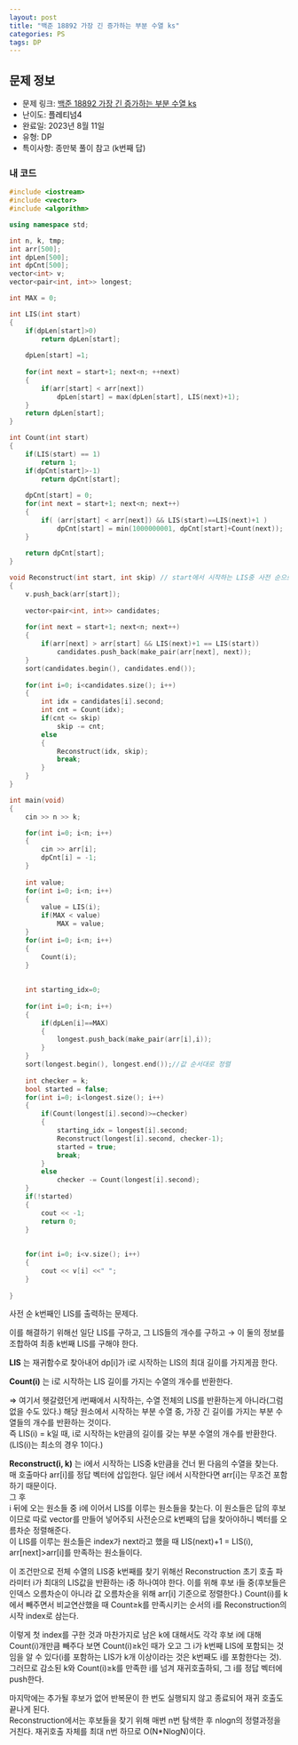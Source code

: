 ```yaml
---
layout: post
title: "백준 18892 가장 긴 증가하는 부분 수열 ks"
categories: PS
tags: DP
---
```


## 문제 정보
- 문제 링크: [백준 18892 가장 긴 증가하는 부분 수열 ks](https://www.acmicpc.net/problem/18892)
- 난이도: <span style="color:#000000">플레티넘4</span>
- 완료일: 2023년 8월 11일
- 유형: DP
- 특이사항: 종만북 풀이 참고 (k번째 답)

### 내 코드

```C++
#include <iostream>
#include <vector>
#include <algorithm>

using namespace std;

int n, k, tmp;
int arr[500];
int dpLen[500];
int dpCnt[500];
vector<int> v;
vector<pair<int, int>> longest;

int MAX = 0;

int LIS(int start)
{
	if(dpLen[start]>0)
		return dpLen[start];
	
	dpLen[start] =1;
	
	for(int next = start+1; next<n; ++next)
	{
		if(arr[start] < arr[next])
			dpLen[start] = max(dpLen[start], LIS(next)+1);
	}	
	return dpLen[start];
}

int Count(int start)
{
	if(LIS(start) == 1)
		return 1;
	if(dpCnt[start]>-1)
		return dpCnt[start];
	
	dpCnt[start] = 0;
	for(int next = start+1; next<n; next++)
	{
		if( (arr[start] < arr[next]) && LIS(start)==LIS(next)+1 )
			dpCnt[start] = min(1000000001, dpCnt[start]+Count(next));
	}
	
	return dpCnt[start];
}

void Reconstruct(int start, int skip) // start에서 시작하는 LIS중 사전 순으로 skip개 건너뛴 수열 반환
{
	v.push_back(arr[start]);
	
	vector<pair<int, int>> candidates;
	
	for(int next = start+1; next<n; next++)
	{
		if(arr[next] > arr[start] && LIS(next)+1 == LIS(start))
			candidates.push_back(make_pair(arr[next], next));
	}
	sort(candidates.begin(), candidates.end());
	
	for(int i=0; i<candidates.size(); i++)
	{
		int idx = candidates[i].second;
		int cnt = Count(idx);
		if(cnt <= skip)
			skip -= cnt;
		else
		{
			Reconstruct(idx, skip);
			break;
		}
	}
}

int main(void)
{
	cin >> n >> k;

	for(int i=0; i<n; i++)
	{
		cin >> arr[i];
		dpCnt[i] = -1;
	}
	
	int value;
	for(int i=0; i<n; i++)
	{
		value = LIS(i);
		if(MAX < value)
			MAX = value;
	}
	for(int i=0; i<n; i++)
	{
		Count(i);
	}
	
	
	int starting_idx=0;
	
	for(int i=0; i<n; i++)
	{
		if(dpLen[i]==MAX)
		{
			longest.push_back(make_pair(arr[i],i));
		}	
	}
	sort(longest.begin(), longest.end());//값 순서대로 정렬
	
	int checker = k;
	bool started = false;
	for(int i=0; i<longest.size(); i++)
	{
		if(Count(longest[i].second)>=checker)
		{
			starting_idx = longest[i].second;
			Reconstruct(longest[i].second, checker-1);
			started = true;
			break;
		}
		else
			checker -= Count(longest[i].second);
	}
	if(!started)
	{
		cout << -1;
		return 0;
	}
	
	
	for(int i=0; i<v.size(); i++)
	{
		cout << v[i] <<" ";
	}
	
}
```

사전 순 k번째인 LIS를 출력하는 문제다.

이를 해결하기 위해선 일단 LIS를 구하고, 그 LIS들의 개수를 구하고 → 이 둘의 정보를 조합하여 최종 k번째 LIS를 구해야 한다.  
  
**LIS** 는 재귀함수로 찾아내어 dp[i]가 i로 시작하는 LIS의 최대 길이를 가지게끔 한다.  
  
**Count(i)** 는 i로 시작하는 LIS 길이를 가지는 수열의 개수를 반환한다.

⇒ 여기서 헷갈렸던게 i번째에서 시작하는, 수열 전체의 LIS를 반환하는게 아니라(그럼 없을 수도 있다.) 해당 원소에서 시작하는 부분 수열 중, 가장 긴 길이를 가지는 부분 수열들의 개수를 반환하는 것이다.   
즉 LIS(i) = k일 때, i로 시작하는 k만큼의 길이를 갖는 부분 수열의 개수를 반환한다. (LIS(i)는 최소의 경우 1이다.)  

**Reconstruct(i, k)** 는 i에서 시작하는 LIS중 k만큼을 건너 뛴 다음의 수열을 찾는다.  
매 호출마다 arr[i]를 정답 벡터에 삽입한다. 일단 i에서 시작한다면 arr[i]는 무조건 포함하기 때문이다.  
그 후  
i 뒤에 오는 원소들 중 i에 이어서 LIS를 이루는 원소들을 찾는다. 이 원소들은 답의 후보이므로 따로 vector를 만들어 넣어주되 사전순으로 k번째의 답을 찾아야하니 벡터를 오름차순 정렬해준다.  
이 LIS를 이루는 원소들은 index가 next라고 했을 때 LIS(next)+1 = LIS(i), arr[next]>arr[i]를 만족하는 원소들이다.   

이 조건만으로 전체 수열의 LIS중 k번째를 찾기 위해선 Reconstruction 초기 호출 파라미터 i가 최대의 LIS값을 반환하는 i중 하나여야 한다. 이를 위해 후보 i들 중(후보들은 인덱스 오름차순이 아니라 값 오름차순을 위해 arr[i] 기준으로 정렬한다.) Count(i)를 k에서 빼주면서 비교연산했을 때 Count≥k를 만족시키는 순서의 i를 Reconstruction의 시작 index로 삼는다. 

이렇게 첫 index를 구한 것과 마찬가지로 남은 k에 대해서도 각각 후보 i에 대해 Count(i)개만큼 빼주다 보면 Count(i)≥k인 때가 오고 그 i가 k번째 LIS에 포함되는 것임을 알 수 있다(i를 포함하는 LIS가 k개 이상이라는 것은 k번째도 i를 포함한다는 것). 그러므로 감소된 k와 Count(i)≥k를 만족한 i를 넘겨 재귀호출하되, 그 i를 정답 벡터에 push한다.

마지막에는 추가될 후보가 없어 반복문이 한 번도 실행되지 않고 종료되어 재귀 호출도 끝나게 된다.  
Reconstruction에서는 후보들을 찾기 위해 매번 n번 탐색한 후 nlogn의 정렬과정을 거친다. 재귀호출 자체를 최대 n번 하므로 O(N*NlogN)이다.  

